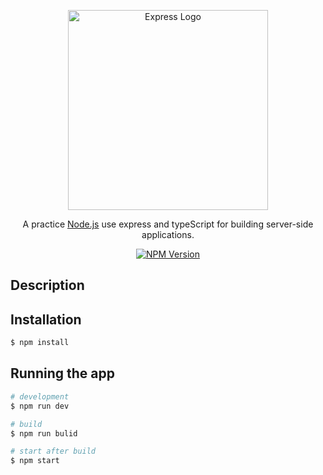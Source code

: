 <p align="center">
  <a href="http://expressjs.com/" target="blank"><img src="https://images.g2crowd.com/uploads/product/image/social_landscape/social_landscape_f0b606abb6d19089febc9faeeba5bc05/nodejs-development-services.png" width="320" alt="Express Logo" /></a>
</p>

<p align="center">
    A practice <a href="http://nodejs.org" target="_blank">Node.js</a> use express and typeScript for building  server-side applications.
</p>

<p align="center"> 
    <a href="https://www.npmjs.com/package/express/v/4.18.2" target="_blank"><img src="https://camo.githubusercontent.com/1989ee0985bb24c008f46f46930d552e5b4f95c938cecd70fca2cd18e8acbecb/68747470733a2f2f62616467656e2e6e65742f6e706d2f762f65787072657373" alt="NPM Version" /></a>
</p>

## Description

## Installation

```bash
$ npm install
```

## Running the app

```bash
# development
$ npm run dev

# build
$ npm run bulid

# start after build
$ npm start


```
